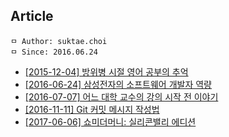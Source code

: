 ## Article

```
ㅁ Author: suktae.choi
ㅁ Since: 2016.06.24
```

- [\[2015-12-04\] 방위병 시절 영어 공부의 추억](http://www.huffingtonpost.kr/minsik-kim/story_b_8714482.html?utm_hp_ref=korea)
- [\[2016-06-24\] 삼성전자의 소프트웨어 개발자 역량](http://m.zdnet.co.kr/column_view.asp?artice_id=20160622075157)
- [\[2016-07-07\] 어느 대학 교수의 강의 시작 전 이야기](http://www.pickis.co.kr/?p=112663)
- [\[2016-11-11\] Git 커밋 메시지 작성법](https://item4.github.io/2016-11-01/How-to-Write-a-Git-Commit-Message/)
- [\[2017-06-06\] 쇼미더머니: 실리콘밸리 에디션](http://www.popit.kr/%EC%87%BC%EB%AF%B8%EB%8D%94%EB%A8%B8%EB%8B%88-%EC%8B%A4%EB%A6%AC%EC%BD%98%EB%B0%B8%EB%A6%AC-%EC%97%90%EB%94%94%EC%85%98/)
